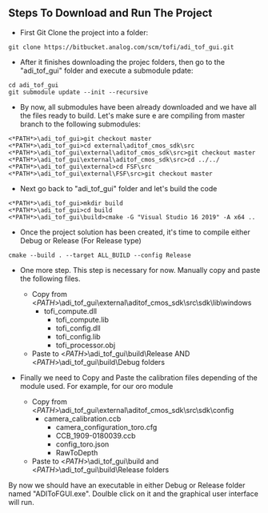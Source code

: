 ## Steps To Download and Run The Project

* First Git Clone the project into a folder:
```
git clone https://bitbucket.analog.com/scm/tofi/adi_tof_gui.git
```
* After it finishes downloading the projec folders, then go to the "adi_tof_gui" folder and execute a submodule pdate:
```
cd adi_tof_gui
git submodule update --init --recursive
```
* By now, all submodules have been already downloaded and we have all the files ready to build. Let's make sure e are compiling from master branch to the following submodules:

```
<*PATH*>\adi_tof_gui>git checkout master
<*PATH*>\adi_tof_gui>cd external\aditof_cmos_sdk\src
<*PATH*>\adi_tof_gui\external\aditof_cmos_sdk\src>git checkout master
<*PATH*>\adi_tof_gui\external\aditof_cmos_sdk\src>cd ../../
<*PATH*>\adi_tof_gui\external>cd FSF\src
<*PATH*>\adi_tof_gui\external\FSF\src>git checkout master
```
* Next go back to "adi_tof_gui" folder and let's build the code
```
<*PATH*>\adi_tof_gui>mkdir build
<*PATH*>\adi_tof_gui>cd build
<*PATH*>\adi_tof_gui\build>cmake -G "Visual Studio 16 2019" -A x64 ..
```
* Once the project solution has been created, it's time to compile either Debug or Release
(For Release type)
```
cmake --build . --target ALL_BUILD --config Release
```
* One more step. This step is necessary for now. Manually copy and paste the following files.
   * Copy from <*PATH*>\adi_tof_gui\external\aditof_cmos_sdk\src\sdk\lib\windows
     * tofi_compute.dll
        * tofi_compute.lib
        * tofi_config.dll
        * tofi_config.lib
        * tofi_processor.obj
   * Paste to <*PATH*>\adi_tof_gui\build\Release AND <*PATH*>\adi_tof_gui\build\Debug folders

* Finally we need to Copy and Paste the calibration files depending of the module used. For example, for our oro module
   * Copy from <*PATH*>\adi_tof_gui\external\aditof_cmos_sdk\src\sdk\config
     * camera_calibration.ccb
        * camera_configuration_toro.cfg
        * CCB_1909-0180039.ccb
        * config_toro.json
        * RawToDepth
   * Paste to <*PATH*>\adi_tof_gui\build and <*PATH*>\adi_tof_gui\build\Release folders

By now we should have an executable in either Debug or Release folder named "ADIToFGUI.exe". Doulble click on it and the graphical user interface will run.
